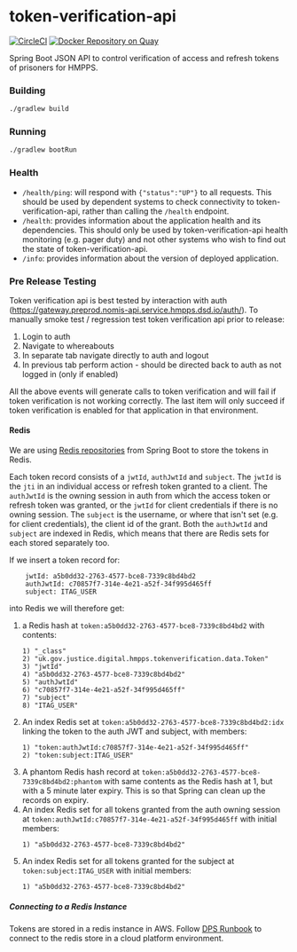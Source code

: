 # token-verification-api

[![CircleCI](https://circleci.com/gh/ministryofjustice/token-verification-api/tree/master.svg?style=svg)](https://circleci.com/gh/ministryofjustice/token-verification-api)
[![Docker Repository on Quay](https://quay.io/repository/hmpps/token-verification-api/status)](https://quay.io/repository/hmpps/token-verification-api)

Spring Boot JSON API to control verification of access and refresh tokens of prisoners for HMPPS.
 
### Building

```bash
./gradlew build
```

### Running

```bash
./gradlew bootRun
```

### Health

- `/health/ping`: will respond with `{"status":"UP"}` to all requests.  This should be used by dependent systems to check connectivity to token-verification-api,
rather than calling the `/health` endpoint.
- `/health`: provides information about the application health and its dependencies.  This should only be used
by token-verification-api health monitoring (e.g. pager duty) and not other systems who wish to find out the state of token-verification-api.
- `/info`: provides information about the version of deployed application.

### Pre Release Testing

Token verification api is best tested by interaction with auth (https://gateway.preprod.nomis-api.service.hmpps.dsd.io/auth/).  To manually smoke test / regression test token verification api prior to release:

1. Login to auth
1. Navigate to whereabouts
1. In separate tab navigate directly to auth and logout
1. In previous tab perform action - should be directed back to auth as not logged in (only if enabled)

All the above events will generate calls to token verification and will fail if token verification is not working correctly.  The last item will only succeed if token verification is enabled for that application in that environment.

#### Redis

We are using [Redis repositories](https://docs.spring.io/spring-data/data-redis/docs/current/reference/html/#redis.repositories) 
from Spring Boot to store the tokens in Redis.

Each token record consists of a `jwtId`, `authJwtId` and `subject`.  The `jwtId` is the `jti` in an individual access
or refresh token granted to a client.  The `authJwtId` is the owning session in auth from which the access token or
refresh token was granted, or the `jwtId` for client credentials if there is no owning session.  The `subject` is the
username, or where that isn't set (e.g. for client credentials), the client id of the grant.  Both the `authJwtId` and
 `subject` are indexed in Redis, which means that there are Redis sets for each stored separately too.

If we insert a token record for:
```
    jwtId: a5b0dd32-2763-4577-bce8-7339c8bd4bd2
    authJwtId: c70857f7-314e-4e21-a52f-34f995d465ff
    subject: ITAG_USER
```
 into Redis we will therefore get:
1. a Redis hash at `token:a5b0dd32-2763-4577-bce8-7339c8bd4bd2` with contents:
    ```
    1) "_class"
    2) "uk.gov.justice.digital.hmpps.tokenverification.data.Token"
    3) "jwtId"
    4) "a5b0dd32-2763-4577-bce8-7339c8bd4bd2"
    5) "authJwtId"
    6) "c70857f7-314e-4e21-a52f-34f995d465ff"
    7) "subject"
    8) "ITAG_USER"
    ```
1. An index Redis set at `token:a5b0dd32-2763-4577-bce8-7339c8bd4bd2:idx` linking the token to the auth JWT and 
    subject, with members:
    ```
    1) "token:authJwtId:c70857f7-314e-4e21-a52f-34f995d465ff"
    2) "token:subject:ITAG_USER"
    ```
1. A phantom Redis hash record at `token:a5b0dd32-2763-4577-bce8-7339c8bd4bd2:phantom` with same contents as the Redis
 hash at 1, but with a 5 minute later expiry.  This is so that Spring can clean up the records on expiry. 
1. An index Redis set for all tokens granted from the auth owning session at
 `token:authJwtId:c70857f7-314e-4e21-a52f-34f995d465ff` with initial members:
    ```
    1) "a5b0dd32-2763-4577-bce8-7339c8bd4bd2"
    
    ```
1. An index Redis set for all tokens granted for the subject at `token:subject:ITAG_USER` with initial members:
    ```
    1) "a5b0dd32-2763-4577-bce8-7339c8bd4bd2"
    ```


##### Connecting to a Redis Instance

Tokens are stored in a redis instance in AWS.  Follow [DPS Runbook](https://dsdmoj.atlassian.net/wiki/spaces/NOM/pages/1739325587/DPS+Runbook#Connecting-to-elasticache-to-view-existing-sessions)
to connect to the redis store in a cloud platform environment.

